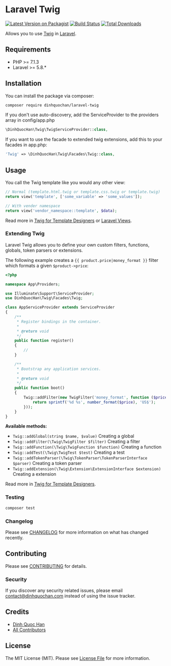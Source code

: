 # Laravel Twig

[![Latest Version on Packagist](https://img.shields.io/packagist/v/dinhquochan/laravel-twig.svg?style=flat-square)](https://packagist.org/packages/dinhquochan/laravel-twig)
[![Build Status](https://img.shields.io/travis/dinhquochan/laravel-twig/master.svg?style=flat-square)](https://travis-ci.org/dinhquochan/laravel-twig)
[![Total Downloads](https://img.shields.io/packagist/dt/dinhquochan/laravel-twig.svg?style=flat-square)](https://packagist.org/packages/dinhquochan/laravel-twig)

Allows you to use [Twig](https://twig.symfony.com/) in [Laravel](https://laravel.com/).

## Requirements

- PHP >= 7.1.3
- Laravel >= 5.8.*

## Installation

You can install the package via composer:

```bash
composer require dinhquochan/laravel-twig
```

If you don't use auto-discovery, add the ServiceProvider to the providers array in config/app.php

```php
\DinhQuocHan\Twig\TwigServiceProvider::class,
```

If you want to use the facade to extended twig extensions, add this to your facades in app.php:

```php
'Twig' => \DinhQuocHan\Twig\Facades\Twig::class,
```

## Usage

You call the Twig template like you would any other view:

```php
// Normal (template.html.twig or template.css.twig or template.twig)
return view('template', ['some_variable' => 'some_values']);

// With vender namespace
return view('vendor_namespace::template', $data);
```

Read more in [Twig for Template Designers](https://twig.symfony.com/doc/2.x/templates.html) or [Laravel Views](https://laravel.com/docs/5.7/views).

### Extending Twig

Laravel Twig allows you to define your own custom filters, functions, globals, token parsers or extensions.

The following example creates a `{{ product.price|money_format }}` filter which formats a given `$product->price`:

```php
<?php

namespace App\Providers;

use Illuminate\Support\ServiceProvider;
use DinhQuocHan\Twig\Facades\Twig;

class AppServiceProvider extends ServiceProvider
{
    /**
     * Register bindings in the container.
     *
     * @return void
     */
    public function register()
    {
        //
    }

    /**
     * Bootstrap any application services.
     *
     * @return void
     */
    public function boot()
    {
        Twig::addFilter(new TwigFilter('money_format', function ($price) {
            return sprintf('%d %s', number_format($price), 'US$');
        }));
    }
}
```

**Available methods:**

- `Twig::addGlobal(string $name, $value)` Creating a global
- `Twig::addFilter(\Twig\TwigFilter $filter)` Creating a filter
- `Twig::addFunction(\Twig\TwigFunction $function)` Creating a function
- `Twig::addTest(\Twig\TwigTest $test)` Creating a test
- `Twig::addTokenParser(\Twig\TokenParser\TokenParserInterface $parser)` Creating a token parser
- `Twig::addExtension(\Twig\Extension\ExtensionInterface $extension)` Creating a extension

Read more in [Twig for Template Designers](https://twig.symfony.com/doc/2.x/advanced.html).

### Testing

```bash
composer test
```

### Changelog

Please see [CHANGELOG](CHANGELOG.md) for more information on what has changed recently.

## Contributing

Please see [CONTRIBUTING](CONTRIBUTING.md) for details.

### Security

If you discover any security related issues, please email contact@dinhquochan.com instead of using the issue tracker.

## Credits

- [Dinh Quoc Han](https://github.com/dinhquochan)
- [All Contributors](../../contributors)

## License

The MIT License (MIT). Please see [License File](LICENSE.md) for more information.
